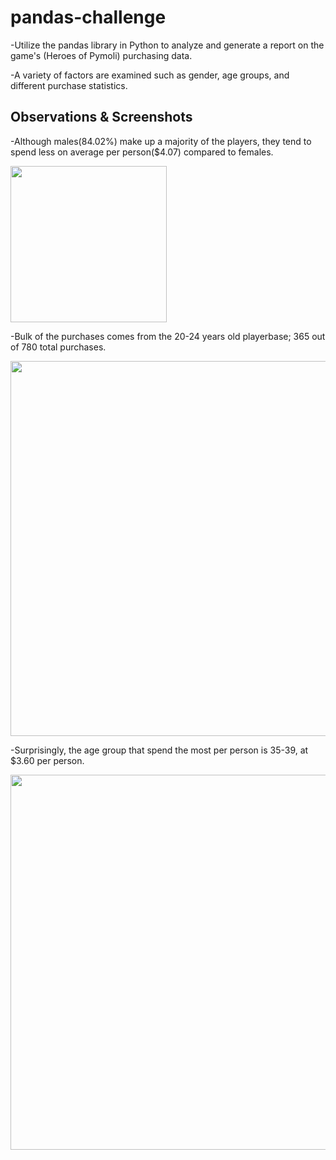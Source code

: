 # pandas-challenge

-Utilize the pandas library in Python to analyze and generate a report on the game's (Heroes of Pymoli) purchasing data.

-A variety of factors are examined such as gender, age groups, and different purchase statistics.

## Observations & Screenshots
-Although males(84.02%) make up a majority of the players, they tend to spend less on average per person($4.07) compared to females.

<img src="https://github.com/jjying89/pandas-challenge/blob/main/Images/gender_count.PNG" width="250">

-Bulk of the purchases comes from the 20-24 years old playerbase; 365 out of 780 total purchases.

<img src="https://github.com/jjying89/pandas-challenge/blob/main/Images/gender_purchase.PNG" width="600">

-Surprisingly, the age group that spend the most per person is 35-39, at $3.60 per person.

<img src="https://github.com/jjying89/pandas-challenge/blob/main/Images/age.PNG" width="600">











